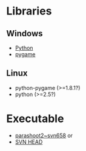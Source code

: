 # Libraries #

## Windows ##

  * [Python](http://python.org/ftp/python/2.6.2/python-2.6.2.msi)
  * [pygame](http://www.pygame.org/ftp/pygame-1.8.1release.win32-py2.6.msi)

## Linux ##

  * python-pygame (>=1.8.1?)
  * python (>=2.5?)

# Executable #

  * [parashoot2~svn658](http://anacrolix.googlecode.com/files/parashoot2~svn658.tar.bz2)
or
  * [SVN HEAD](http://anacrolix.googlecode.com/svn/projects/parashoot2/)